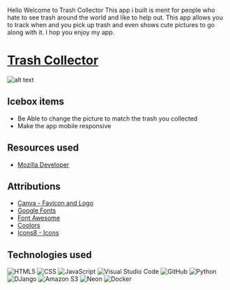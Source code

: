 Hello Welcome to Trash Collector This app i built is ment for people who hate to see trash around the world and like to help out. This app allows you to track when and you pick up trash and even shows cute pictures to go along with it. I hop you enjoy my app.

# [Trash Collector](https://trash-collector.fly.dev/)

![alt text](image-1.png)

## Icebox items 
- Be Able to change the picture to match the trash you collected
- Make the app mobile responsive

## Resources used 
- [Mozilla Developer](https://developer.mozilla.org/en-US/)
## Attributions 
- [Canva - Favicon and Logo](https://www.canva.com/)
- [Google Fonts](https://fonts.google.com/)
- [Font Awesome](https://fontawesome.com/)
- [Coolors](https://coolors.co/palettes/trending)
- [Icons8 - Icons](https://icons8.com/icon/set/create/group-ui)

## Technologies used 
![HTML5](https://img.shields.io/badge/html5-%23E34F26.svg?style=for-the-badge&logo=html5&logoColor=white)
![CSS](https://img.shields.io/badge/CSS-239120?&style=for-the-badge&logo=css3&logoColor=white)
![JavaScript](https://img.shields.io/badge/javascript-%23323330.svg?style=for-the-badge&logo=javascript&logoColor=%23F7DF1E)
![Visual Studio Code](https://img.shields.io/badge/Visual%20Studio%20Code-0078d7.svg?style=for-the-badge&logo=visual-studio-code&logoColor=white)
![GitHub](https://img.shields.io/badge/GitHub-100000?style=for-the-badge&logo=github&logoColor=white)
![Python](https://img.shields.io/badge/Python-3776AB?style=for-the-badge&logo=python&logoColor=white)
![DJango](https://img.shields.io/badge/Django-092E20?style=for-the-badge&logo=django&logoColor=white)
![Amazon S3](https://img.shields.io/badge/Amazon_AWS-FF9900?style=for-the-badge&logo=amazonaws&logoColor=white)
![Neon](https://img.shields.io/badge/PostgreSQL-316192?style=for-the-badge&logo=postgresql&logoColor=white)
![Docker](https://img.shields.io/badge/docker-%230db7ed.svg?style=for-the-badge&logo=docker&logoColor=white)

